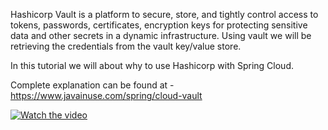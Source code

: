 Hashicorp Vault is a platform to secure, store, and tightly control access to tokens, passwords, certificates, encryption keys for protecting sensitive data and other secrets in a dynamic infrastructure.
Using vault we will be retrieving the credentials from the vault key/value store.

In this tutorial we will about why to use Hashicorp with Spring Cloud.

Complete explanation can be found at - https://www.javainuse.com/spring/cloud-vault

[![Watch the video](https://i.imgur.com/vKb2F1B.png)](https://youtu.be/vt5fpE0bzSY)

